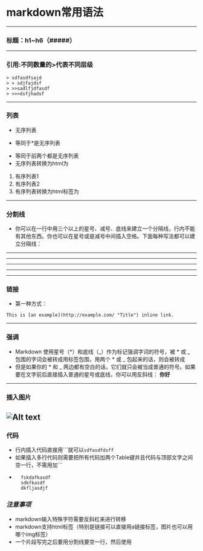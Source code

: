 # markdown常用语法
---
### 标题：h1~h6（#####）
---
### 引用:不同数量的>代表不同层级   
	> sdfasdfsajd
	> > sdjfajdsf
	> >>sadlfjdfasdf
	> >>>dsfjhadsf   
	
---   
### 列表   
* 无序列表
+ 等同于*是无序列表
- 等同于前两个都是无序列表
- 无序列表转换为html为
1. 有序列表1
2. 有序列表2
3. 有序列表转换为html标签为

---
### 分割线
* 你可以在一行中用三个以上的星号、减号、底线来建立一个分隔线，行内不能有其他东西。你也可以在星号或是减号中间插入空格。下面每种写法都可以建立分隔线：
* * *
***
*******
- - -
----------------
### 链接
* 第一种方式：
```
This is [an example](http://example.com/ "Title") inline link.
```
---
### 强调
* Markdown 使用星号（\*）和底线（\_）作为标记强调字词的符号，被 * 或 _ 包围的字词会被转成用标签包围，用两个 * 或 _ 包起来的话，则会被转成 
* 但是如果你的 \* 和 \_ 两边都有空白的话，它们就只会被当成普通的符号。如果要在文字前后直接插入普通的星号或底线，你可以用反斜线：	**你好**

---
### 插入图片
![Alt text](http://hnc-hb-pre.oss.cn-north-1.jcloudcs.com/6154978d-fb6c-486d-b003-2092df844aa0.jpg "[Alt text](http://hnc-hb-pre.oss.cn-north-1.jcloudcs.com/6154978d-fb6c-486d-b003-2092df844aa0.jpg")
---
### 代码
* 行内插入代码直接用\```就可以`sdfasdfdsff`
* 如果插入多行代码则需要把所有代码加两个Table键并且代码与顶部文字之间空一行，不需用加\```
*  
		fskdafkasdf
		sdkfkasdf
		dkfljasdjf
### ***注意事项***
* markdown输入特殊字符需要反斜杠来进行转移
* markdown支持html标签（特别是链接可以直接用a链接标签，图片也可以用哪个img标签）
* 一个片段写完之后要用分割线要空一行，然后使用

